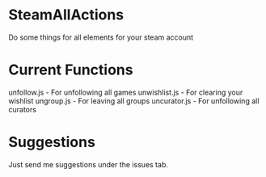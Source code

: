 # SteamAllActions
Do some things for all elements for your steam account

# Current Functions
unfollow.js - For unfollowing all games
unwishlist.js - For clearing your wishlist
ungroup.js - For leaving all groups
uncurator.js - For unfollowing all curators

# Suggestions
Just send me suggestions under the issues tab.
